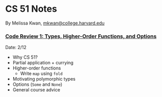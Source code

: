 # CS 51 Notes
By Melissa Kwan, mkwan@college.harvard.edu

### [Code Review 1: Types, Higher-Order Functions, and Options](https://docs.google.com/presentation/d/1aOlll20latEGnH5XK7dy_M9IeQARdhGJH3_iy2zdXXg/edit#slide=id.gbe05e66b4d_0_239)
Date: 2/12

-   Why CS 51?
-   Partial application + currying
-   Higher-order functions
	-   Write `map` using `fold`
-   Motivating polymorphic types
-   Options (`Some` and `None`)
-   General course advice


